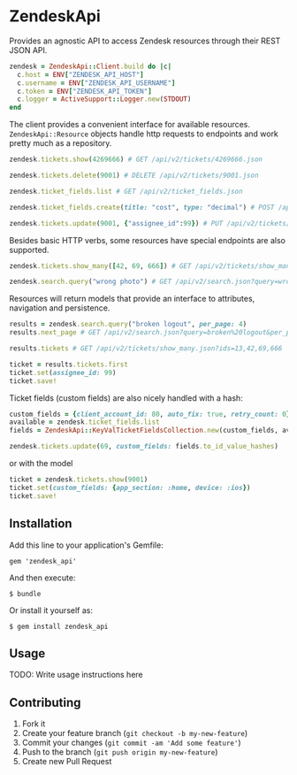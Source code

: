 # ZendeskApi

Provides an agnostic API to access Zendesk resources through their REST JSON API.

```ruby
zendesk = ZendeskApi::Client.build do |c|
  c.host = ENV["ZENDESK_API_HOST"]
  c.username = ENV["ZENDESK_API_USERNAME"]
  c.token = ENV["ZENDESK_API_TOKEN"]
  c.logger = ActiveSupport::Logger.new(STDOUT)
end
```

The client provides a convenient interface for available resources. `ZendeskApi::Resource` objects handle http requests to endpoints and work pretty much as a repository.

```ruby
zendesk.tickets.show(4269666) # GET /api/v2/tickets/4269666.json

zendesk.tickets.delete(9001) # DELETE /api/v2/tickets/9001.json

zendesk.ticket_fields.list # GET /api/v2/ticket_fields.json

zendesk.ticket_fields.create(title: "cost", type: "decimal") # POST /api/v2/ticket_fields.json {"ticket_field":{"title":"cost","type":"decimal"}}

zendesk.tickets.update(9001, {"assignee_id":99}) # PUT /api/v2/tickets/9001.json {"ticket":{"assignee_id":99}}
```

Besides basic HTTP verbs, some resources have special endpoints are also supported.

```ruby
zendesk.tickets.show_many([42, 69, 666]) # GET /api/v2/tickets/show_many.json?ids=42,69,666

zendesk.search.query("wrong photo") # GET /api/v2/search.json?query=wrong%20photo
```

Resources will return models that provide an interface to attributes, navigation and persistence.

```ruby
results = zendesk.search.query("broken logout", per_page: 4)
results.next_page # GET /api/v2/search.json?query=broken%20logout&per_page=4&page=2

results.tickets # GET /api/v2/tickets/show_many.json?ids=13,42,69,666

ticket = results.tickets.first
ticket.set(assignee_id: 99)
ticket.save!
```

Ticket fields (custom fields) are also nicely handled with a hash:

```ruby
custom_fields = {client_account_id: 80, auto_fix: true, retry_count: 0}
available = zendesk.ticket_fields.list
fields = ZendeskApi::KeyValTicketFieldsCollection.new(custom_fields, available)

zendesk.tickets.update(69, custom_fields: fields.to_id_value_hashes)
```

or with the model

```ruby
ticket = zendesk.tickets.show(9001)
ticket.set(custom_fields: {app_section: :home, device: :ios})
ticket.save!
```

## Installation

Add this line to your application's Gemfile:

    gem 'zendesk_api'

And then execute:

    $ bundle

Or install it yourself as:

    $ gem install zendesk_api

## Usage

TODO: Write usage instructions here

## Contributing

1. Fork it
2. Create your feature branch (`git checkout -b my-new-feature`)
3. Commit your changes (`git commit -am 'Add some feature'`)
4. Push to the branch (`git push origin my-new-feature`)
5. Create new Pull Request
